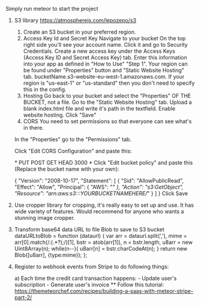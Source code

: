 Simply run meteor to start the project

1) S3 library
https://atmospherejs.com/lepozepo/s3


    1. Create an S3 bucket in your preferred region.
    2. Access Key Id and Secret Key
    Navigate to your bucket
    On the top right side you'll see your account name. Click it and go to Security Credentials.
    Create a new access key under the Access Keys (Access Key ID and Secret Access Key) tab.
    Enter this information into your app as defined in "How to Use" "Step 1".
    Your region can be found under "Properties" button and "Static Website Hosting" tab.
    bucketName.s3-website-eu-west-1.amazonaws.com.
    If your region is "us-east-1" or "us-standard" then you don't need to specify this in the config.
    3. Hosting
    Go back to your bucket and select the "Properties" OF THE BUCKET, not a file.
    Go to the "Static Website Hosting" tab.
    Upload a blank index.html file and write it's path in the textfield.
    Enable website hosting.
    Click "Save"
    4. CORS
    You need to set permissions so that everyone can see what's in there.

    In the "Properties" go to the "Permissions" tab.

    Click "Edit CORS Configuration" and paste this:

    <?xml version="1.0" encoding="UTF-8"?>
    <CORSConfiguration xmlns="http://s3.amazonaws.com/doc/2006-03-01/">
        <CORSRule>
            <AllowedOrigin>*</AllowedOrigin>
            <AllowedMethod>PUT</AllowedMethod>
            <AllowedMethod>POST</AllowedMethod>
            <AllowedMethod>GET</AllowedMethod>
            <AllowedMethod>HEAD</AllowedMethod>
            <MaxAgeSeconds>3000</MaxAgeSeconds>
            <AllowedHeader>*</AllowedHeader>
        </CORSRule>
    </CORSConfiguration>
    Click "Edit bucket policy" and paste this (Replace the bucket name with your own):

    {
        "Version": "2008-10-17",
        "Statement": [
            {
                "Sid": "AllowPublicRead",
                "Effect": "Allow",
                "Principal": {
                    "AWS": "*"
                },
                "Action": "s3:GetObject",
                "Resource": "arn:aws:s3:::YOURBUCKETNAMEHERE/*"
            }
        ]
    }
    Click Save

2) Use cropper library for cropping, it's really easy to set up and use. It has wide variety of features. Would recommend for anyone who wants a stunning image cropper.

3) Transform base64 data URL to file Blob to save to S3 bucket
    dataURLtoBlob = function (dataurl) {
        var arr = dataurl.split(','), mime = arr[0].match(/:(.*?);/)[1],
            bstr = atob(arr[1]), n = bstr.length, u8arr = new Uint8Array(n);
        while(n--){
            u8arr[n] = bstr.charCodeAt(n);
        }
        return new Blob([u8arr], {type:mime});
    };

4) Register to webhook events from Stripe to do following things:

    a) Each time the credit card transaction happens:
        - Update user's subscription
        - Generate user's invoice
        ** Follow this tutorial: https://themeteorchef.com/recipes/building-a-saas-with-meteor-stripe-part-2/